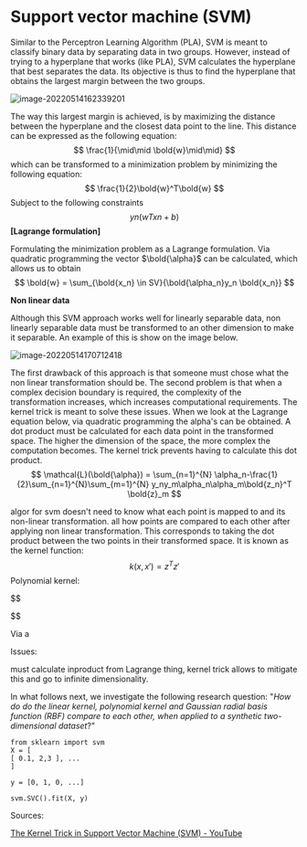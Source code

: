 # Support vector machine (SVM)

Similar to the Perceptron Learning Algorithm (PLA), SVM is meant to classify binary data by separating data in two groups. However, instead of trying to a hyperplane that works (like PLA), SVM calculates the hyperplane that best separates the data. Its objective is thus to find the hyperplane that obtains the largest margin between the two groups.

![image-20220514162339201](C:\GitHub\SFML\image-20220514162339201.png)

The way this largest margin is achieved, is by maximizing the distance between the hyperplane and the closest data point to the line. This distance can be expressed as the following equation:
$$
\frac{1}{\mid\mid \bold{w}\mid\mid}
$$
which can be transformed to a minimization problem by minimizing the following equation:
$$
\frac{1}{2}\bold{w}^T\bold{w}
$$
Subject to the following constraints
$$
yn(wTxn + b)
$$
**[Lagrange formulation]**

Formulating the minimization problem as a Lagrange formulation. Via quadratic programming the vector $\bold{\alpha}$ can be calculated, which allows us to obtain 
$$
\bold{w} = \sum_{\bold{x_n} \in SV}{\bold{\alpha_n}y_n \bold{x_n}}
$$


**Non linear data**

Although this SVM approach works well for linearly separable data, non linearly separable data must be transformed to an other dimension to make it separable. An example of this is show on the image below.

![image-20220514170712418](C:\GitHub\SFML\image-20220514170712418.png)

The first drawback of this approach is that someone must chose what the non linear transformation should be. The second problem is that when a complex decision boundary is required, the complexity of the transformation increases, which increases computational requirements. The kernel trick is meant to solve these issues. When we look at the Lagrange equation below, via quadratic programming the alpha's can be obtained. A dot product must be calculated for each data point in the transformed space. The higher the dimension of the space, the more complex the computation becomes. The kernel trick prevents having to calculate this dot product.
$$
\mathcal{L}(\bold{\alpha}) = \sum_{n=1}^{N} \alpha_n-\frac{1}{2}\sum_{n=1}^{N}\sum_{m=1}^{N} y_ny_m\alpha_n\alpha_m\bold{z_n}^T \bold{z}_m
$$




algor for svm doesn't need to know what each point is mapped to and its non-linear transformation. all how points are compared to each other after applying non linear transformation. This corresponds to taking the dot product between the two points in their transformed space. It is known as the kernel function:
$$
k(x, x') = z^Tz'
$$
Polynomial kernel:


$$

$$






Via a 

Issues:

must calculate inproduct from Lagrange thing, kernel trick allows to mitigate this and go to infinite dimensionality.









In what follows next, we investigate the following research question: "*How do do the linear kernel, polynomial kernel and Gaussian radial basis function (RBF) compare to each other, when applied to a synthetic two-dimensional dataset*?"









```
from sklearn import svm
X = [
[ 0.1, 2,3 ], ...
]

y = [0, 1, 0, ...]

svm.SVC().fit(X, y)
```





Sources:

[The Kernel Trick in Support Vector Machine (SVM) - YouTube](https://www.youtube.com/watch?v=Q7vT0--5VII)